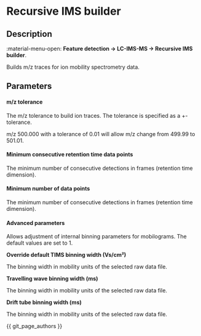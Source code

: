 # **Recursive IMS builder**

## **Description**

:material-menu-open: **Feature detection → LC-IMS-MS → Recursive IMS builder**.

Builds m/z traces for ion mobility spectrometry data.

## **Parameters**

#### **m/z tolerance**

The m/z tolerance to build ion traces. The tolerance is specified as a +- tolerance. 

m/z 500.000 with a tolerance of 0.01 will allow m/z change from 499.99 to 501.01.

#### **Minimum consecutive retention time data points**

The minimum number of consecutive detections in frames (retention time dimension).

#### **Minimum number of data points**

The minimum number of consecutive detections in frames (retention time dimension).

#### **Advanced parameters**

Allows adjustment of internal binning parameters for mobilograms. The default values are set to 1.

**Override default TIMS binning width (Vs/cm²)**

The binning width in mobility units of the selected raw data file.

**Travelling wave binning width (ms)**

The binning width in mobility units of the selected raw data file.

**Drift tube binning width (ms)**

The binning width in mobility units of the selected raw data file.

{{ git_page_authors }}